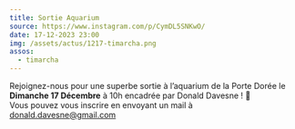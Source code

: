 ```yaml
---
title: Sortie Aquarium
source: https://www.instagram.com/p/CymDL5SNKwO/
date: 17-12-2023 23:00
img: /assets/actus/1217-timarcha.png
assos:
  - timarcha
---
```


Rejoignez-nous pour une superbe sortie à l’aquarium de la Porte Dorée le __Dimanche 17 Décembre__ à 10h encadrée par Donald Davesne ! 🐠  
Vous pouvez vous inscrire en envoyant un mail à donald.davesne@gmail.com
